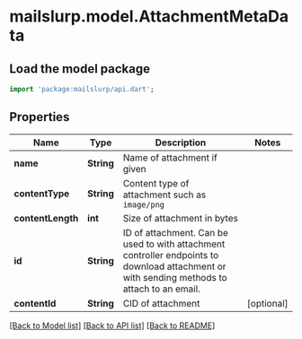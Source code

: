 # mailslurp.model.AttachmentMetaData

## Load the model package
```dart
import 'package:mailslurp/api.dart';
```

## Properties
Name | Type | Description | Notes
------------ | ------------- | ------------- | -------------
**name** | **String** | Name of attachment if given | 
**contentType** | **String** | Content type of attachment such as `image/png` | 
**contentLength** | **int** | Size of attachment in bytes | 
**id** | **String** | ID of attachment. Can be used to with attachment controller endpoints to download attachment or with sending methods to attach to an email. | 
**contentId** | **String** | CID of attachment | [optional] 

[[Back to Model list]](../README#documentation-for-models) [[Back to API list]](../README#documentation-for-api-endpoints) [[Back to README]](../README)



